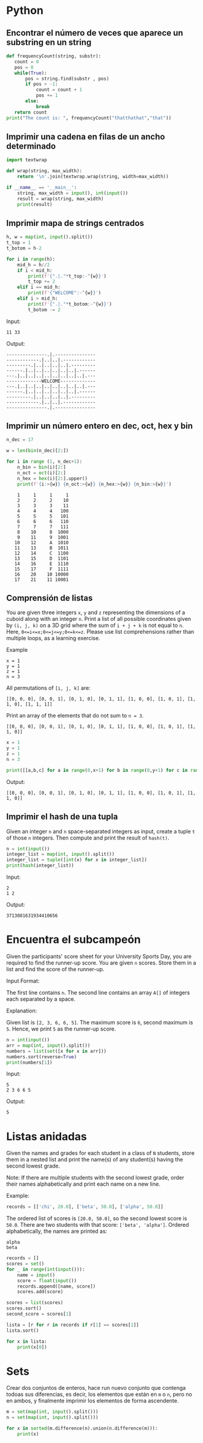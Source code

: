 # Python

## Encontrar el número de veces que aparece un substring en un string

```Python
def frequencyCount(string, substr):
   count = 0
   pos = 0
   while(True):
       pos = string.find(substr , pos)
       if pos > -1:
           count = count + 1
           pos += 1
       else:
           break
   return count
print("The count is: ", frequencyCount("thatthathat","that"))
```

## Imprimir una cadena en filas de un ancho determinado

```Python
import textwrap

def wrap(string, max_width):
    return '\n'.join(textwrap.wrap(string, width=max_width))

if __name__ == '__main__':
    string, max_width = input(), int(input())
    result = wrap(string, max_width)
    print(result)
```

## Imprimir mapa de strings centrados

```Python
h, w = map(int, input().split())
t_top = 1
t_botom = h-2

for i in range(h):
    mid_h = h//2
    if i < mid_h:
        print(f'{".|."*t_top:-^{w}}')
        t_top += 2
    elif i == mid_h:
        print(f'{"WELCOME":-^{w}}')
    elif i > mid_h:
        print(f'{".|."*t_botom:-^{w}}')
        t_botom -= 2
```

Input:

```
11 33
```

Output:

```
---------------.|.---------------
------------.|..|..|.------------
---------.|..|..|..|..|.---------
------.|..|..|..|..|..|..|.------
---.|..|..|..|..|..|..|..|..|.---
-------------WELCOME-------------
---.|..|..|..|..|..|..|..|..|.---
------.|..|..|..|..|..|..|.------
---------.|..|..|..|..|.---------
------------.|..|..|.------------
---------------.|.---------------
```

## Imprimir un número entero en dec, oct, hex y bin

```Python
n_dec = 17

w = len(bin(n_dec)[2:])

for i in range (1, n_dec+1):
    n_bin = bin(i)[2:]
    n_oct = oct(i)[2:]
    n_hex = hex(i)[2:].upper()
    print(f'{i:>{w}} {n_oct:>{w}} {n_hex:>{w}} {n_bin:>{w}}')
```

```
    1     1     1     1
    2     2     2    10
    3     3     3    11
    4     4     4   100
    5     5     5   101
    6     6     6   110
    7     7     7   111
    8    10     8  1000
    9    11     9  1001
   10    12     A  1010
   11    13     B  1011
   12    14     C  1100
   13    15     D  1101
   14    16     E  1110
   15    17     F  1111
   16    20    10 10000
   17    21    11 10001
```

## Comprensión de listas

You are given three integers `x`, `y` and `z` representing the dimensions of a cuboid along with an integer `n`. Print a list of all possible coordinates given by `(i, j, k)` on a 3D grid where the sum of `i + j + k` is not equal to `n`. Here, `0<=i<=x;0<=j<=y;0<=k<=z`. Please use list comprehensions rather than multiple loops, as a learning exercise.

Example

```
x = 1
y = 1
z = 1
n = 3
```

All permutations of `[i, j, k]` are:

```
[[0, 0, 0], [0, 0, 1], [0, 1, 0], [0, 1, 1], [1, 0, 0], [1, 0, 1], [1, 1, 0], [1, 1, 1]]
```

Print an array of the elements that do not sum to `n = 3`.

```
[[0, 0, 0], [0, 0, 1], [0, 1, 0], [0, 1, 1], [1, 0, 0], [1, 0, 1], [1, 1, 0]]
```

```Python
x = 1
y = 1
z = 1
n = 3

print([[a,b,c] for a in range(0,x+1) for b in range(0,y+1) for c in range(0,z+1) if a + b + c != n ]
```

Output:

```
[[0, 0, 0], [0, 0, 1], [0, 1, 0], [0, 1, 1], [1, 0, 0], [1, 0, 1], [1, 1, 0]]
```

## Imprimir el hash de una tupla

Given an integer `n` and `n` space-separated integers as input, create a tuple `t` of those `n` integers. Then compute and print the result of `hash(t)`.

```Python
n = int(input())
integer_list = map(int, input().split())
integer_list = tuple([int(x) for x in integer_list])
print(hash(integer_list))
```

Input:

```
2
1 2
```

Output:

```
3713081631934410656
```

# Encuentra el subcampeón

Given the participants' score sheet for your University Sports Day, you are required to find the runner-up score. You are given `n` scores. Store them in a list and find the score of the runner-up.

Input Format:

The first line contains `n`. The second line contains an array `A[]` of integers each separated by a space.

Explanation:

Given list is `[2, 3, 6, 6, 5]`. The maximum score is `6`, second maximum is `5`. Hence, we print `5` as the runner-up score.

```Python
n = int(input())
arr = map(int, input().split())
numbers = list(set([x for x in arr]))
numbers.sort(reverse=True)
print(numbers[1])
```

Input:

```
5
2 3 6 6 5
```

Output:

```
5
```

# Listas anidadas

Given the names and grades for each student in a class of `N` students, store them in a nested list and print the name(s) of any student(s) having the second lowest grade.

Note: If there are multiple students with the second lowest grade, order their names alphabetically and print each name on a new line.

Example:

```Python
records = [['chi', 20.0], ['beta', 50.0], ['alpha', 50.0]]
```

The ordered list of scores is `[20.0, 50.0]`, so the second lowest score is `50.0`. There are two students with that score: `['beta', 'alpha']`. Ordered alphabetically, the names are printed as:

```
alpha
beta
```

```Python
records = []
scores = set()
for _ in range(int(input())):
    name = input()
    score = float(input())
    records.append([name, score])
    scores.add(score)

scores = list(scores)
scores.sort()
second_score = scores[1]

lista = [r for r in records if r[1] == scores[1]]
lista.sort()

for x in lista:
    print(x[0])
```

# Sets

Crear dos conjuntos de enteros, hace run nuevo conjunto que contenga todoas sus diferencias, es decir, los elementos que están en `m` o `n`, pero no en ambos, y finalmente imprimir los elementos de forma ascendente.

```Python
m = set(map(int, input().split()))
n = set(map(int, input().split()))

for x in sorted(m.difference(n).union(n.difference(m))):
    print(x)
```
